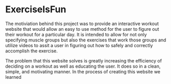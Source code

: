 # ExerciseIsFun

The motiviation behind this project was to provide an interactive workout website that would allow an easy to use method for the user to figure out their workout for a particular day. It is intended to allow for not only specifying muscle groups but also the exercises that work those groups and utilize videos to assit a user in figuring out how to safely and correctly accomplish the exercise. 

The problem that this website solves is greatly increasing the efficiency of deciding on a workout as well as educating the user. It does so in a clean, simple, and motivating manner. In the process of creating this website we learned 